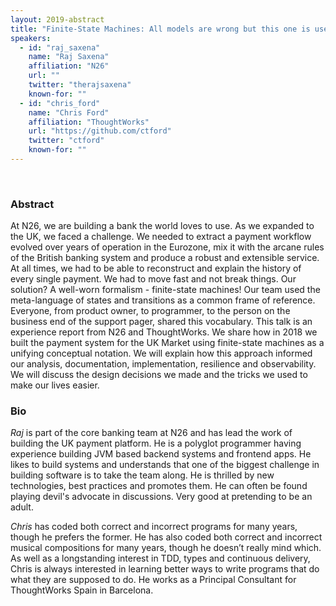 ```yaml
---
layout: 2019-abstract
title: "Finite-State Machines: All models are wrong but this one is useful"
speakers:
  - id: "raj_saxena"
    name: "Raj Saxena"
    affiliation: "N26"
    url: ""
    twitter: "therajsaxena"
    known-for: ""
  - id: "chris_ford"
    name: "Chris Ford"
    affiliation: "ThoughtWorks"
    url: "https://github.com/ctford"
    twitter: "ctford"
    known-for: ""
---
```


<br/>

### Abstract

At N26, we are building a bank the world loves to use. As we expanded to the UK, we faced a challenge.  We needed to extract a payment workflow evolved over years of operation in the Eurozone, mix it with the arcane rules of the British banking system and produce a robust and extensible service. At all times, we had to be able to reconstruct and explain the history of every single payment. We had to move fast and not break things. Our solution? A well-worn formalism - finite-state machines! Our team used the meta-language of states and transitions as a common frame of reference. Everyone, from product owner, to programmer, to the person on the business end of the support pager, shared this vocabulary. This talk is an experience report from N26 and ThoughtWorks. We share how in 2018 we built the payment system for the UK Market using finite-state machines as a unifying conceptual notation. We will explain how this approach informed our analysis, documentation, implementation, resilience and observability. We will discuss the design decisions we made and the tricks we used to make our lives easier.

### Bio

_Raj_ is part of the core banking team at N26 and has lead the work of building the UK payment platform. He is a polyglot programmer having experience building JVM based backend systems and frontend apps. He likes to build systems and understands that one of the biggest challenge in building software is to take the team along.  He is thrilled by new technologies, best practices and promotes them. He can often be found playing devil's advocate in discussions. Very good at pretending to be an adult.


_Chris_ has coded both correct and incorrect programs for many years, though he prefers the former. He has also coded both correct and incorrect musical compositions for many years, though he doesn’t really mind which. As well as a longstanding interest in TDD, types and continuous delivery, Chris is always interested in learning better ways to write programs that do what they are supposed to do. He works as a Principal Consultant for ThoughtWorks Spain in Barcelona.

